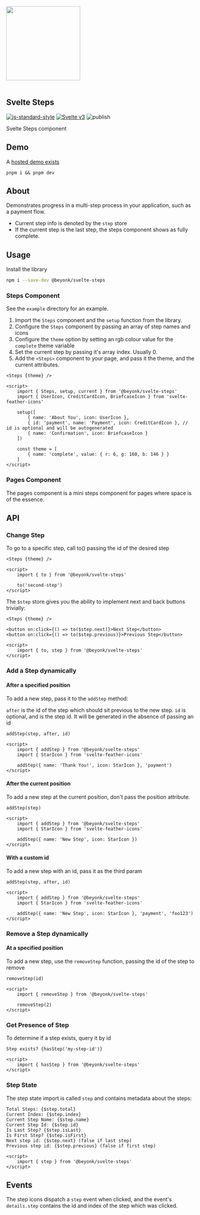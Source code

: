 <a href="https://beyonk.com">
    <br />
    <br />
    <img src="https://user-images.githubusercontent.com/218949/144224348-1b3a20d5-d68e-4a7a-b6ac-6946f19f4a86.png" width="198" />
    <br />
    <br />
</a>

## Svelte Steps

[![js-standard-style](https://img.shields.io/badge/code%20style-standard-brightgreen.svg)](http://standardjs.com) [![Svelte v3](https://img.shields.io/badge/svelte-v3-blueviolet.svg)](https://svelte.dev) ![publish](https://github.com/beyonk-adventures/svelte-steps/workflows/publish/badge.svg)

Svelte Steps component

## Demo

A [hosted demo exists](https://svelte.dev/repl/c3a67f7c8df047f484a5dd717ac59f16?version=3.24.1)

```
pnpm i && pnpm dev
```

## About

Demonstrates progress in a multi-step process in your application, such as a payment flow.

* Current step info is denoted by the `step` store
* If the current step is the last step, the steps component shows as fully complete.

## Usage

Install the library

```sh
npm i --save-dev @beyonk/svelte-steps
```

### Steps Component

See the `example` directory for an example.

1. Import the `Steps` component and the `setup` function from the library.
1. Configure the `Steps` component by passing an array of step names and icons
1. Configure the `theme` option by setting an rgb colour value for the `complete` theme variable
1. Set the current step by passing it's array index. Usually 0.
1. Add the `<Steps>` component to your page, and pass it the theme, and the current attributes.

```svelte
<Steps {theme} />

<script>
	import { Steps, setup, current } from '@beyonk/svelte-steps'
	import { UserIcon, CreditCardIcon, BriefcaseIcon } from 'svelte-feather-icons'
	
	setup([
		{ name: 'About You', icon: UserIcon },
		{ id: 'payment', name: 'Payment', icon: CreditCardIcon }, // id is optional and will be autogenerated
		{ name: 'Confirmation', icon: BriefcaseIcon }
	])
	
	const theme = [
		{ name: 'complete', value: { r: 6, g: 160, b: 146 } }
	]
</script>
```

### Pages Component

The pages component is a mini steps component for pages where space is of the essence.

## API

### Change Step

To go to a specific step, call to() passing the id of the desired step

```svelte
<Steps {theme} />

<script>
	import { to } from '@beyonk/svelte-steps'
	
	to('second-step')
</script>
```

The `$step` store gives you the ability to implement next and back buttons trivially:

```svelte
<Steps {theme} />

<button on:click={() => to($step.next)}>Next Step</button>
<button on:click={() => to($step.previous)}>Previous Step</button>

<script>
	import { to, step } from '@beyonk/svelte-steps'
</script>
```

### Add a Step dynamically

#### After a specified position

To add a new step, pass it to the `addStep` method:

`after` is the id of the step which should sit previous to the new step.
`id` is optional, and is the step id. It will be generated in the absence of passing an id

`addStep(step, after, id)`

```svelte
<script>
	import { addStep } from '@beyonk/svelte-steps'
	import { StarIcon } from 'svelte-feather-icons'
	
	addStep({ name: 'Thank You!', icon: StarIcon }, 'payment')
</script>
```

#### After the current position

To add a new step at the current position, don't pass the position attribute.

`addStep(step)`

```svelte
<script>
	import { addStep } from '@beyonk/svelte-steps'
	import { StarIcon } from 'svelte-feather-icons'
	
	addStep({ name: 'New Step', icon: StarIcon })
</script>
```

#### With a custom id

To add a new step with an id, pass it as the third param

`addStep(step, after, id)`

```svelte
<script>
	import { addStep } from '@beyonk/svelte-steps'
	import { StarIcon } from 'svelte-feather-icons'
	
	addStep({ name: 'New Step', icon: StarIcon }, 'payment', 'foo123')
</script>
```

### Remove a Step dynamically

#### At a specified position

To add a new step, use the `removeStep` function, passing the id of the step to remove

`removeStep(id)`

```svelte
<script>
	import { removeStep } from '@beyonk/svelte-steps'
	
	removeStep(2)
</script>
```

### Get Presence of Step

To determine if a step exists, query it by id

```svelte
Step exists? {hasStep('my-step-id')}

<script>
	import { hasStep } from '@beyonk/svelte-steps'
</script>
```

### Step State

The step state import is called `step` and contains metadata about the steps:

```svelte
Total Steps: {$step.total}
Current Index: {$step.index}
Current Step Name: {$step.name}
Current Step Id: {$step.id}
Is Last Step? {$step.isLast}
Is First Step? {$step.isFirst}
Next step id: {$step.next} (false if last step)
Previous step id: {$step.previous} (false if first step)

<script>
	import { step } from '@beyonk/svelte-steps'
</script>
```

## Events

The step icons dispatch a `step` event when clicked, and the event's `details.step` contains the id and index of the step which was clicked.
